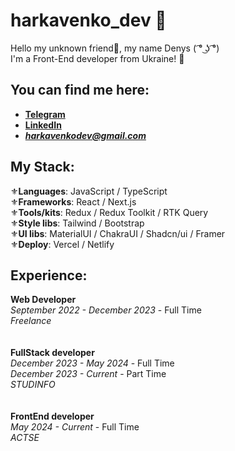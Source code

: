 # harkavenko_dev 🤖

Hello my unknown friend👋, my name Denys ( ͡° ͜ʖ ͡°)<br/>
I'm a Front-End developer from Ukraine! 🥰

## You can find me here:

- **[Telegram](https://t.me/de0nn1s)** <br/>
- **[LinkedIn](https://www.linkedin.com/in/denys-harkavenko-52234a251/)** <br/>
- ***harkavenkodev@gmail.com***

## My Stack:
⚜️**Languages**:  JavaScript / TypeScript<br/>
⚜️**Frameworks**:  React / Next.js<br/>
⚜️**Tools/kits**:  Redux / Redux Toolkit / RTK Query<br/>
⚜️**Style libs**:  Tailwind / Bootstrap <br/>
⚜️**UI libs**:  MaterialUI / ChakraUI / Shadcn/ui / Framer<br/>
⚜️**Deploy**:  Vercel / Netlify<br/>

## Experience:
**Web Developer**<br/>
*September 2022 - December 2023* - Full Time<br/>
_Freelance_<br/>
<br/><br/>
**FullStack developer**<br/>
*December 2023 - May 2024* - Full Time<br/>
*December 2023 - Current* - Part Time<br/>
_STUDINFO_<br/>
<br/><br/>
**FrontEnd developer**<br/>
*May 2024 - Current* - Full Time <br/>
_ACTSE_
